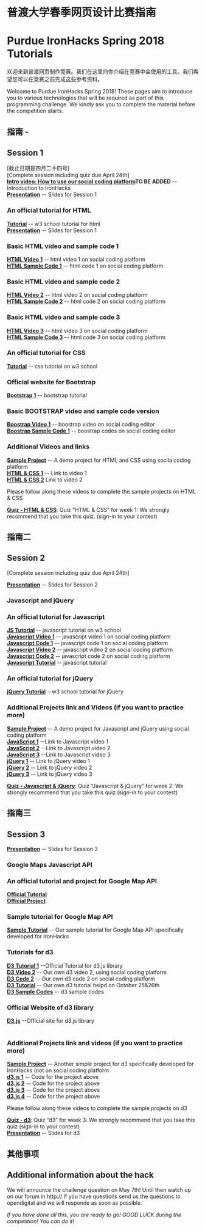 # 普渡大学春季网页设计比赛指南
# Purdue IronHacks Spring 2018 Tutorials  

欢迎来到普渡网页制作竞赛。我们在这里向你介绍在竞赛中会使用的工具。我们希望您可以在竞赛之前完成这些参考资料。

Welcome to Purdue IronHacks Spring 2018! These pages aim to introduce you to various technologies that will be required as part of this programming challenge. We kindly ask you to complete the material before the competition starts.

## 指南 - 
## Session 1

[截止日期是四月二十四号] <br> 
[Complete session including quiz due April 24th]  <br> 
**[Intro video: How to use our social coding platform]()TO BE ADDED** -- Introduction to IronHacks <br>
**[Presentation](https://docs.google.com/presentation/d/1U9xzlVhhI98_kWk6L1_jLjed64Xn3B1EVlWtQryMQI8/edit?usp=sharing)** -- Slides for Session 1<br>

### An official tutorial for HTML
**[Tutorial](http://www.w3schools.com/html)** -- w3 school tutorial for html<br>
**[Presentation](https://docs.google.com/presentation/d/1drcxv_ph14yuKpuIqeby1AvHyqqiNtkVaiDYYk3ZSWI/edit?usp=sharing)** -- Slides for Session 1<br>

### Basic HTML video and sample code 1 
**[HTML Video 1](https://drive.google.com/open?id=0B301Ac3Lm0btUzQxcUJJVURxeVk)** -- html video 1 on social coding platform <br>
**[HTML Sample Code 1](https://drive.google.com/open?id=0B301Ac3Lm0btT1ZQYnhTeWxobjA)** -- html code 1 on social coding platform<br>
### Basic HTML video and sample code 2
**[HTML Video 2](https://drive.google.com/open?id=0B301Ac3Lm0btVGxOUDRRdk9KYjg)** -- html video 2 on social coding platform <br>
**[HTML Sample Code 2](https://drive.google.com/open?id=0B301Ac3Lm0btalNDMEZOaXBLNWM)** -- html code 2 on social coding platform<br>
### Basic HTML video and sample code 3
**[HTML Video 3](https://drive.google.com/open?id=0B301Ac3Lm0btRU9VYUZwOFpVejQ)** -- html video 3 on social coding platform <br>
**[HTML Sample Code 3](https://drive.google.com/open?id=0B301Ac3Lm0btRW1rOVh6em1XU0E)** -- html code 3 on social coding platform <br>


### An official tutorial for CSS
**[Tutorial](http://www.w3schools.com/css/)** -- css tutorial on w3 school<br>
### Official website for Bootstrap<br>
**[Bootstrap 1](http://getbootstrap.com/)** -- bootstrap tutorial <br>
### Basic BOOTSTRAP video and sample code version
**[Boostrap Video 1](https://drive.google.com/open?id=0B301Ac3Lm0btelpqcmxDbi1Eb2c)** -- boostrap video on social coding editor <br>
**[Boostrap Sample Code 1](https://drive.google.com/open?id=0B301Ac3Lm0btV2Z2U3dxT0pHVHM)** -- boostrap codes on social coding editor <br>

### Additional Videos and  links
**[Sample Project](session1/html&css)** -- A demo project for HTML and CSS using socila coding platform<br>
**[HTML & CSS 1](https://www.youtube.com/watch?v=NgY0Cs09xyM&index=1&list=PLv0S1odRLm0YTt7EaxAQpiru6HJAymYJ-&t=572s)** -- Link to video 1<br>
**[HTML & CSS 2](https://www.youtube.com/watch?v=jYlHVKq7YKc&list=PLv0S1odRLm0YTt7EaxAQpiru6HJAymYJ-&index=2)** Link to video 2 <br>

Please follow along these videos to complete the sample projects on HTML & CSS


**[Quiz - HTML & CSS](http://www.ironhacks.com/quizzes)**: Quiz “HTML & CSS” for week 1: We strongly recommend that you take this quiz. (sign-in to your contest)<br>
<!-- 
### Social Coding Platform

You are required to submit code to our system using our social coding platform <br>


**[Getting started](session1/Github/Github-Tutorial.md)** -- A simple introduction for Git and GitHub, such as how to install and basic usage (not needed for contest but if you are curious)<br>
**[Understanding GIT](https://www.atlassian.com/git/tutorials/what-is-git)** -- A good tutorial for Git (not needed for contest but if you are curious)
-->

## 指南二
## Session 2

[Complete session including quiz due April 24th] 

**[Presentation](https://docs.google.com/presentation/d/16y4d7Hdn2eIhxuyaBQNk9a3T-O3rtrMS4WzOALwyfJA/edit?usp=sharing)** -- Slides for Session 2

### Javascript and jQuery
### An official tutorial for Javascript
**[JS Tutorial](http://www.w3schools.com/js/)** -- javascript tutorial on w3 school <br>
**[Javascript Video 1](https://drive.google.com/open?id=0B301Ac3Lm0btOWxmMEFtSkZid00)** -- javascript video 1 on social coding platform<br>
**[Javascript Code 1](https://drive.google.com/drive/folders/0B301Ac3Lm0btZUFyRTI4cHF5YjQ)** -- javascript code 1 on social coding platform<br>
**[Javascript Video 2](https://drive.google.com/open?id=0B301Ac3Lm0btcXB1MjI5YWpBVFk)** -- javascript video 2 on social coding platform <br>
**[Javascript Code 2](https://drive.google.com/open?id=0B301Ac3Lm0btMUNHZ2tKQVd5aGs)** -- javascript code 2 on social coding platform<br>
**[Javascript  Tutorial](https://drive.google.com/drive/folders/0B301Ac3Lm0btMENrZHJ2NGFGUFU?usp=sharing)** -- javascript  tutorial<br>
### An official tutorial for jQuery
**[jQuery Tutorial](http://www.w3schools.com/jquery/)** --w3 school tutorial for jQuery

### Additional Projects link and Videos (if you want to practice more)
**[Sample Project](session2/)** -- A demo project for Javascript and jQuery using social coding platform<br>
**[JavaScript 1](https://www.youtube.com/watch?v=AhDO3xLwuC0&list=PLv0S1odRLm0aNn1kgeswUMAkFhOqzEZee&index=1)** --Link to Javascript video 1<br>
**[JavaScript 2](https://www.youtube.com/watch?v=24AZUg6YY6w&list=PLv0S1odRLm0aNn1kgeswUMAkFhOqzEZee&index=2)** --Link to Javascript video 2<br>
**[JavaScript 3](https://www.youtube.com/watch?v=hl71lGLlbbg&list=PLv0S1odRLm0aNn1kgeswUMAkFhOqzEZee&index=3)** --Link to Javascript video 3<br>
**[jQuery 1](https://www.youtube.com/watch?v=qIo_F5qI7Qk&list=PLv0S1odRLm0aNn1kgeswUMAkFhOqzEZee&index=4)** -- Link to jQuery video 1<br>
**[jQuery 2](https://www.youtube.com/watch?v=0mtZJTIq1LU&list=PLv0S1odRLm0aNn1kgeswUMAkFhOqzEZee&index=5)** -- Link to jQuery video 2<br>
**[jQuery 3](https://www.youtube.com/watch?v=m6VhtLLJiCQ&list=PLv0S1odRLm0aNn1kgeswUMAkFhOqzEZee&index=6)** -- Link to jQuery video 3 <br>

**[Quiz - Javascript & jQuery](http://www.ironhacks.com/quizzes)**: Quiz “Javascript & jQuery” for week 2: We strongly recommend that you take this quiz (sign-in to your contest)<br>

## 指南三
## Session 3
**[Presentation](https://docs.google.com/presentation/d/1akxIVqsUClwHgyep2DOViTsabpScGoAbmGF9U7bnPDM/edit?usp=sharing)** -- Slides for Session 3

### Google Maps Javascript API
### An official tutorial and project for Google Map API
**[Official Tutorial](https://developers.google.com/maps/documentation/javascript/tutorial)** <br>
**[Official Project](https://developers.google.com/maps/documentation/javascript/earthquakes)** <br>
### Sample tutorial for Google Map API
**[Sample Tutorial](session3/GoogleMap/Google-Maps-Tutorial.md)** -- Our sample tutorial for Google Map API specifically developed for IronHacks<br>

### Tutorials for d3
**[D3 Tutorial 1](https://github.com/d3/d3/wiki)** --Official Tutorial for d3.js library<br>
**[D3 Video 2](https://drive.google.com/open?id=0B301Ac3Lm0btcXB1MjI5YWpBVFk)** -- Our own d3 video 2, using social coding platform <br>
**[D3 Code 2](https://drive.google.com/open?id=0B301Ac3Lm0btMUNHZ2tKQVd5aGs)** -- Our own d3 code 2 on social coding platform<br>
**[D3  Tutorial](https://drive.google.com/drive/folders/0B301Ac3Lm0btWUN6RkQzbmI4bUE?usp=sharing)** -- Our own d3  tutorial helpd on October 25&26th<br>
**[D3  Sample Codes](https://drive.google.com/drive/folders/0B301Ac3Lm0btai1wUjVXWkxqbTQ?usp=sharing)** -- d3  sample codes<br>

### Official Website of d3 library
**[D3.js](http://d3js.org)** --Official site for d3.js library <br><br>

### Additional Projects link and videos (if you want to practice more)
**[Sample Project](session3/D3_tutorial)** -- Another simple project for d3 specifically developed for IronHacks (not on social coding platform<br>
**[d3.js 1](https://drive.google.com/open?id=0B-DRvJb6N3IiLXZDSFR2ZHF5NFE)** -- Code for the project above<br>
**[d3.js 2](https://drive.google.com/open?id=0B-DRvJb6N3IiYm5hclVxRk9pcEE)** -- Code for the project above<br>
**[d3.js 3](https://drive.google.com/open?id=0B-DRvJb6N3Iic25BWkJ5eXpNb1E)** -- Code for the project above<br>
**[d3.js 4](https://drive.google.com/open?id=0B-DRvJb6N3IiVno4eGZQNnItMnM)** -- Code for the project above<br>


Please follow along these videos to complete the sample projects on d3

**[Quiz - d3](http://www.ironhacks.com/quizzes)**: Quiz “d3” for week 3: We strongly recommend that you take this quiz (sign-in to your contest)<br>
**[Presentation](https://docs.google.com/presentation/d/1akxIVqsUClwHgyep2DOViTsabpScGoAbmGF9U7bnPDM/edit?usp=sharing)** -- Slides for d3

## 其他事项
## Additional information about the hack

We will announce the challenge question on May 7th! Until then watch up on our forum in http:// If you have questions send us the questions to opendigital and we will responde as soon as possible.

<i>If you have done all this, you are ready to go! GOOD LUCK during the competition! You can do it! </i>

